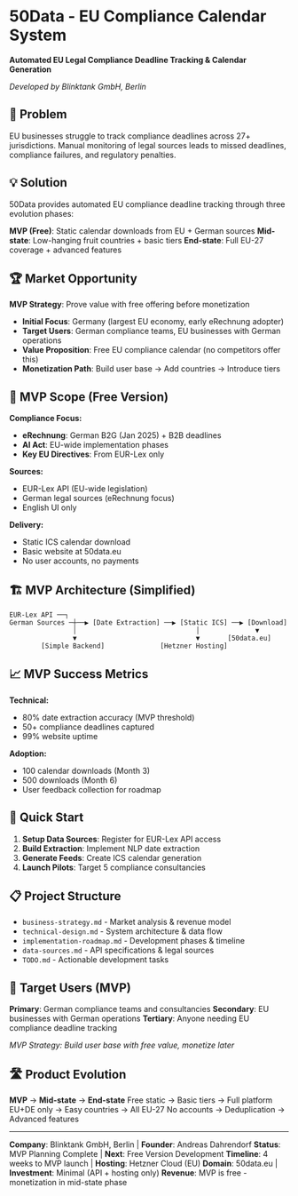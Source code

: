 # 50Data - EU Compliance Calendar System

**Automated EU Legal Compliance Deadline Tracking & Calendar Generation**

*Developed by Blinktank GmbH, Berlin*

## 🎯 Problem

EU businesses struggle to track compliance deadlines across 27+ jurisdictions. Manual monitoring of legal sources leads to missed deadlines, compliance failures, and regulatory penalties.

## 💡 Solution

50Data provides automated EU compliance deadline tracking through three evolution phases:

**MVP (Free)**: Static calendar downloads from EU + German sources
**Mid-state**: Low-hanging fruit countries + basic tiers
**End-state**: Full EU-27 coverage + advanced features

## 🏆 Market Opportunity

**MVP Strategy**: Prove value with free offering before monetization
- **Initial Focus**: Germany (largest EU economy, early eRechnung adopter)
- **Target Users**: German compliance teams, EU businesses with German operations
- **Value Proposition**: Free EU compliance calendar (no competitors offer this)
- **Monetization Path**: Build user base → Add countries → Introduce tiers

## 🚀 MVP Scope (Free Version)

**Compliance Focus:**
- **eRechnung**: German B2G (Jan 2025) + B2B deadlines
- **AI Act**: EU-wide implementation phases
- **Key EU Directives**: From EUR-Lex only

**Sources:**
- EUR-Lex API (EU-wide legislation)
- German legal sources (eRechnung focus)
- English UI only

**Delivery:**
- Static ICS calendar download
- Basic website at 50data.eu
- No user accounts, no payments

## 🏗️ MVP Architecture (Simplified)

```
EUR-Lex API ──┐
German Sources ─┼──▶ [Date Extraction] ──▶ [Static ICS] ──▶ [Download]
                │                              │              ▼
                ▼                              ▼       [50data.eu]
        [Simple Backend]              [Hetzner Hosting]
```

## 📈 MVP Success Metrics

**Technical:**
- 80% date extraction accuracy (MVP threshold)
- 50+ compliance deadlines captured
- 99% website uptime

**Adoption:**
- 100 calendar downloads (Month 3)
- 500 downloads (Month 6)
- User feedback collection for roadmap

## 🚦 Quick Start

1. **Setup Data Sources**: Register for EUR-Lex API access
2. **Build Extraction**: Implement NLP date extraction
3. **Generate Feeds**: Create ICS calendar generation
4. **Launch Pilots**: Target 5 compliance consultancies

## 📋 Project Structure

- `business-strategy.md` - Market analysis & revenue model
- `technical-design.md` - System architecture & data flow
- `implementation-roadmap.md` - Development phases & timeline
- `data-sources.md` - API specifications & legal sources
- `TODO.md` - Actionable development tasks

## 🎯 Target Users (MVP)

**Primary**: German compliance teams and consultancies
**Secondary**: EU businesses with German operations
**Tertiary**: Anyone needing EU compliance deadline tracking

*MVP Strategy: Build user base with free value, monetize later*

## 🛣️ Product Evolution

**MVP** → **Mid-state** → **End-state**
Free static → Basic tiers → Full platform
EU+DE only → Easy countries → All EU-27
No accounts → Deduplication → Advanced features

---

**Company**: Blinktank GmbH, Berlin | **Founder**: Andreas Dahrendorf
**Status**: MVP Planning Complete | **Next**: Free Version Development
**Timeline**: 4 weeks to MVP launch | **Hosting**: Hetzner Cloud (EU)
**Domain**: 50data.eu | **Investment**: Minimal (API + hosting only)
**Revenue**: MVP is free - monetization in mid-state phase